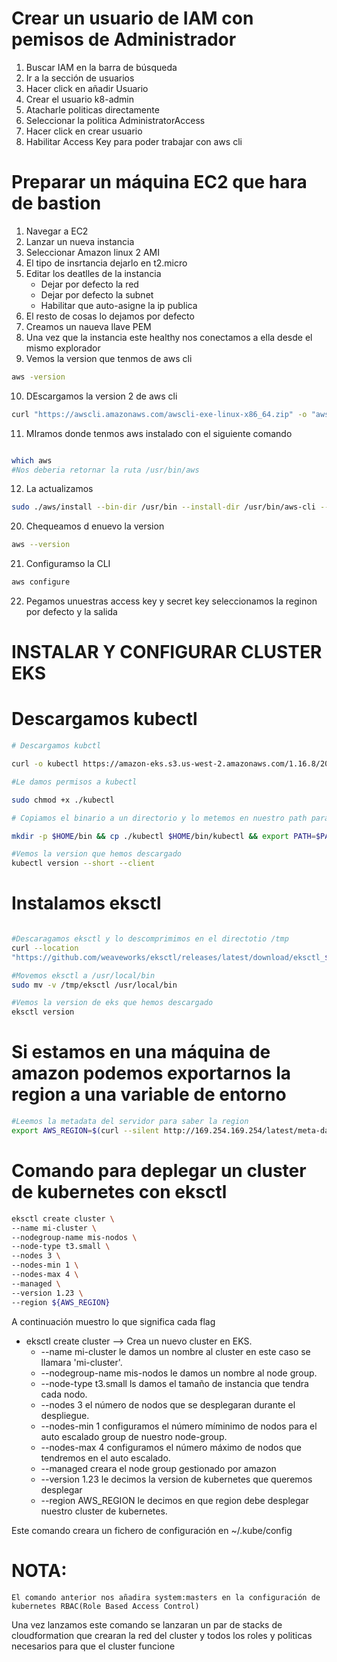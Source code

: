 # Crear un usuario de IAM con pemisos de Administrador

1. Buscar IAM en la barra de búsqueda
2. Ir a la sección de usuarios
3. Hacer click en añadir Usuario
4. Crear el usuario k8-admin
5. Atacharle politicas directamente
6. Seleccionar la politica AdministratorAccess
7. Hacer click en crear usuario
8. Habilitar Access Key para poder trabajar con aws cli


# Preparar un máquina EC2 que hara de bastion

1. Navegar a EC2
2. Lanzar un nueva instancia
3. Seleccionar Amazon linux 2 AMI
4. El tipo de insrtancia dejarlo en t2.micro
5. Editar los deatlles de la instancia
	- Dejar por defecto la red
	- Dejar por defecto la subnet
	- Habilitar que auto-asigne la ip publica
6. El resto de cosas lo dejamos por defecto
7. Creamos un naueva llave PEM
8. Una vez que la instancia este healthy nos conectamos a ella desde el mismo explorador
9. Vemos la version que tenmos de aws cli
```bash
aws -version
```
10. DEscargamos la version 2 de aws cli
```bash
curl "https://awscli.amazonaws.com/awscli-exe-linux-x86_64.zip" -o "awscliv2.zip"
```
11. MIramos donde tenmos aws instalado con el siguiente comando
```bash

which aws
#Nos deberia retornar la ruta /usr/bin/aws

```

12. La actualizamos
```bash
sudo ./aws/install --bin-dir /usr/bin --install-dir /usr/bin/aws-cli --update
```

20. Chequeamos d enuevo la version
```bash
aws --version
```

21. Configuramso la CLI
```bash
aws configure
```

22. Pegamos unuestras access key y secret key seleccionamos la reginon por defecto y la salida


# INSTALAR Y CONFIGURAR CLUSTER EKS

# Descargamos kubectl

```bash
# Descargamos kubctl

curl -o kubectl https://amazon-eks.s3.us-west-2.amazonaws.com/1.16.8/2020-04-16/bin/linux/amd64/kubectl

#Le damos permisos a kubectl

sudo chmod +x ./kubectl

# Copiamos el binario a un directorio y lo metemos en nuestro path para que podamos usarlo desde cualquier punto de la terminal

mkdir -p $HOME/bin && cp ./kubectl $HOME/bin/kubectl && export PATH=$PATH:$HOME/bin

#Vemos la version que hemos descargado
kubectl version --short --client

```


# Instalamos eksctl

```bash 

#Descaragamos eksctl y lo descomprimimos en el directotio /tmp
curl --location
"https://github.com/weaveworks/eksctl/releases/latest/download/eksctl_$(uname - s)_amd64.tar.gz" | tar xz -C /tmp

#Movemos eksctl a /usr/local/bin
sudo mv -v /tmp/eksctl /usr/local/bin

#Vemos la version de eks que hemos descargado
eksctl version

```

# Si estamos en una máquina de amazon podemos exportarnos la region a una variable de entorno

```bash
#Leemos la metadata del servidor para saber la region
export AWS_REGION=$(curl --silent http://169.254.169.254/latest/meta-data/placement/region) && echo $AWS_REGION 
```

# Comando para deplegar un cluster de kubernetes con eksctl

```bash
eksctl create cluster \
--name mi-cluster \
--nodegroup-name mis-nodos \ 
--node-type t3.small \ 
--nodes 3 \ 
--nodes-min 1 \ 
--nodes-max 4 \ 
--managed \ 
--version 1.23 \ 
--region ${AWS_REGION}
```

A continuación muestro lo que significa cada flag
- eksctl create cluster --> Crea un nuevo cluster en EKS.
	- --name mi-cluster le damos un nombre al cluster en este caso se llamara 'mi-cluster'.
	- --nodegroup-name mis-nodos le damos un nombre al node group.
	- --node-type t3.small ls damos el tamaño de instancia que tendra cada nodo.
	- --nodes 3 el número de nodos que se desplegaran durante el despliegue.
	- --nodes-min 1 configuramos el número míminimo de nodos para el auto escalado group de nuestro node-group.
	- --nodes-max 4 configuramos el número máximo de nodos que tendremos en el auto escalado.
	- --managed creara el node group gestionado por amazon
	- --version 1.23 le decimos la version de kubernetes que queremos desplegar
	- --region AWS_REGION le decimos en que region debe desplegar nuestro cluster de kubernetes.

Este comando creara un fichero de configuración en ~/.kube/config

# NOTA:
	El comando anterior nos añadira system:masters en la configuración de kubernetes RBAC(Role Based Access Control)

Una vez lanzamos este comando se lanzaran un par de stacks de cloudformation que crearan la red del cluster y todos los roles y politicas necesarios para que el cluster funcione
